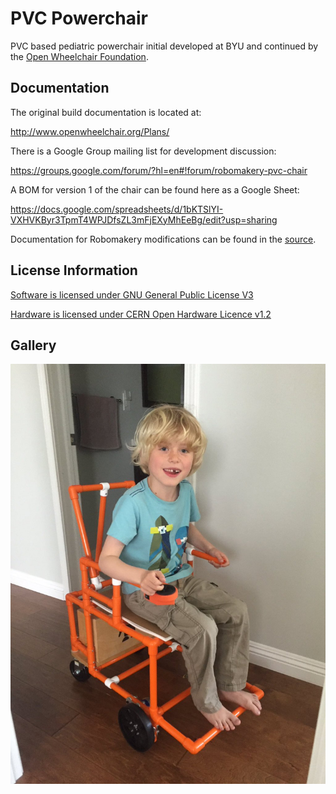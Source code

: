 # PVC Powerchair

PVC based pediatric powerchair initial developed at BYU and continued by the [Open Wheelchair Foundation](http://openwheelchair.org/).

## Documentation

The original build documentation is located at:

http://www.openwheelchair.org/Plans/

There is a Google Group mailing list for development discussion:

https://groups.google.com/forum/?hl=en#!forum/robomakery-pvc-chair

A BOM for version 1 of the chair can be found here as a Google Sheet:

https://docs.google.com/spreadsheets/d/1bKTSlYI-VXHVKByr3TpmT4WPJDfsZL3mFjEXyMhEeBg/edit?usp=sharing

Documentation for Robomakery modifications can be found in the [source](docs/README.md).

## License Information

[Software is licensed under GNU General Public License V3](software/LICENSE)

[Hardware is licensed under CERN Open Hardware Licence v1.2](hardware/LICENSE)

## Gallery

![PVC Powerchair with tester](images/pvc-chair.jpg)

